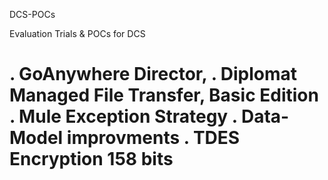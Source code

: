 DCS-POCs

Evaluation Trials & POCs for DCS

. GoAnywhere Director, 
. Diplomat Managed File Transfer, Basic Edition
. Mule Exception Strategy
. Data-Model improvments
. TDES Encryption 158 bits
========
